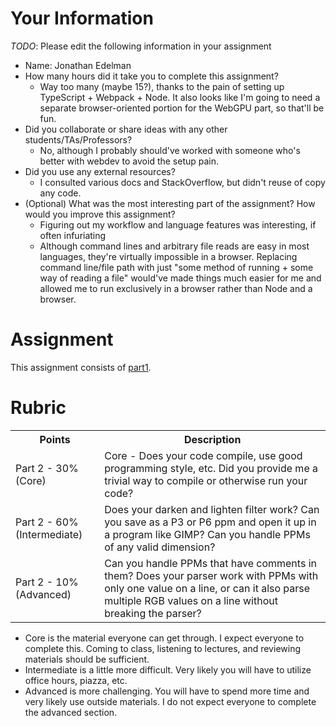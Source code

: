 # Your Information

*TODO*: Please edit the following information in your assignment

* Name: Jonathan Edelman
* How many hours did it take you to complete this assignment?
  * Way too many (maybe 15?), thanks to the pain of setting up TypeScript + Webpack + Node. It also looks like I'm going to need a separate browser-oriented portion for the WebGPU part, so that'll be fun.   
* Did you collaborate or share ideas with any other students/TAs/Professors?
  * No, although I probably should've worked with someone who's better with webdev to avoid the setup pain.
* Did you use any external resources? 
  * I consulted various docs and StackOverflow, but didn't reuse of copy any code.
* (Optional) What was the most interesting part of the assignment? How would you improve this assignment?
  * Figuring out my workflow and language features was interesting, if often infuriating 
  * Although command lines and arbitrary file reads are easy in most languages, they're virtually impossible in a browser. Replacing command line/file path with just "some method of running + some way of reading a file" would've made things much easier for me and allowed me to run exclusively in a browser rather than Node and a browser. 

# Assignment

This assignment consists of [part1](./part1).

# Rubric



<table>
  <tbody>
    <tr>
      <th>Points</th>
      <th align="center">Description</th>
    </tr>
    <tr>
      <td>Part 2 - 30% (Core)</td>
      <td align="left">Core - Does your code compile, use good programming style, etc. Did you provide me a trivial way to compile or otherwise run your code?</td>
    </tr>
    <tr>
      <td>Part 2 - 60% (Intermediate)</td>
      <td align="left">Does your darken and lighten filter work? Can you save as a P3 or P6 ppm and open it up in a program like GIMP? Can you handle PPMs of any valid dimension?</td>
    </tr>
    <tr>
      <td>Part 2 - 10% (Advanced)</td>
      <td align="left">Can you handle PPMs that have comments in them? Does your parser work with PPMs with only one value on a line, or can it also parse multiple RGB values on a line without breaking the parser?</td>
    </tr>
  </tbody>
</table>

* Core is the material everyone can get through. I expect everyone to complete this. Coming to class, listening to lectures, and reviewing materials should be sufficient.
* Intermediate is a little more difficult. Very likely you will have to utilize office hours, piazza, etc.
* Advanced is more challenging. You will have to spend more time and very likely use outside materials. I do not expect everyone to complete the advanced section.
